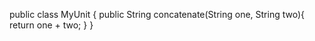 public class MyUnit {
        public String concatenate(String one, String two){
            return one + two;
        }
    }
